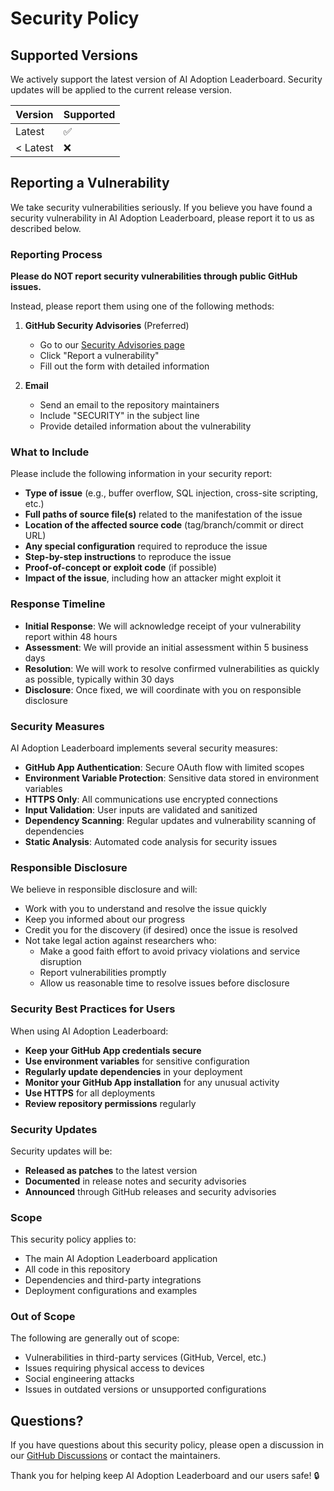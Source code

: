 # Security Policy

## Supported Versions

We actively support the latest version of AI Adoption Leaderboard. Security updates will be applied to the current release version.

| Version | Supported          |
| ------- | ------------------ |
| Latest  | :white_check_mark: |
| < Latest| :x:                |

## Reporting a Vulnerability

We take security vulnerabilities seriously. If you believe you have found a security vulnerability in AI Adoption Leaderboard, please report it to us as described below.

### Reporting Process

**Please do NOT report security vulnerabilities through public GitHub issues.**

Instead, please report them using one of the following methods:

1. **GitHub Security Advisories** (Preferred)
   - Go to our [Security Advisories page](https://github.com/cameronfleet-paxos/ai-adoption-leaderboard/security/advisories)
   - Click "Report a vulnerability"
   - Fill out the form with detailed information

2. **Email**
   - Send an email to the repository maintainers
   - Include "SECURITY" in the subject line
   - Provide detailed information about the vulnerability

### What to Include

Please include the following information in your security report:

- **Type of issue** (e.g., buffer overflow, SQL injection, cross-site scripting, etc.)
- **Full paths of source file(s)** related to the manifestation of the issue
- **Location of the affected source code** (tag/branch/commit or direct URL)
- **Any special configuration** required to reproduce the issue
- **Step-by-step instructions** to reproduce the issue
- **Proof-of-concept or exploit code** (if possible)
- **Impact of the issue**, including how an attacker might exploit it

### Response Timeline

- **Initial Response**: We will acknowledge receipt of your vulnerability report within 48 hours
- **Assessment**: We will provide an initial assessment within 5 business days
- **Resolution**: We will work to resolve confirmed vulnerabilities as quickly as possible, typically within 30 days
- **Disclosure**: Once fixed, we will coordinate with you on responsible disclosure

### Security Measures

AI Adoption Leaderboard implements several security measures:

- **GitHub App Authentication**: Secure OAuth flow with limited scopes
- **Environment Variable Protection**: Sensitive data stored in environment variables
- **HTTPS Only**: All communications use encrypted connections
- **Input Validation**: User inputs are validated and sanitized
- **Dependency Scanning**: Regular updates and vulnerability scanning of dependencies
- **Static Analysis**: Automated code analysis for security issues

### Responsible Disclosure

We believe in responsible disclosure and will:

- Work with you to understand and resolve the issue quickly
- Keep you informed about our progress
- Credit you for the discovery (if desired) once the issue is resolved
- Not take legal action against researchers who:
  - Make a good faith effort to avoid privacy violations and service disruption
  - Report vulnerabilities promptly
  - Allow us reasonable time to resolve issues before disclosure

### Security Best Practices for Users

When using AI Adoption Leaderboard:

- **Keep your GitHub App credentials secure**
- **Use environment variables** for sensitive configuration
- **Regularly update dependencies** in your deployment
- **Monitor your GitHub App installation** for any unusual activity
- **Use HTTPS** for all deployments
- **Review repository permissions** regularly

### Security Updates

Security updates will be:

- **Released as patches** to the latest version
- **Documented** in release notes and security advisories
- **Announced** through GitHub releases and security advisories

### Scope

This security policy applies to:

- The main AI Adoption Leaderboard application
- All code in this repository
- Dependencies and third-party integrations
- Deployment configurations and examples

### Out of Scope

The following are generally out of scope:

- Vulnerabilities in third-party services (GitHub, Vercel, etc.)
- Issues requiring physical access to devices
- Social engineering attacks
- Issues in outdated versions or unsupported configurations

## Questions?

If you have questions about this security policy, please open a discussion in our [GitHub Discussions](https://github.com/cameronfleet-paxos/ai-adoption-leaderboard/discussions) or contact the maintainers.

Thank you for helping keep AI Adoption Leaderboard and our users safe! 🔒